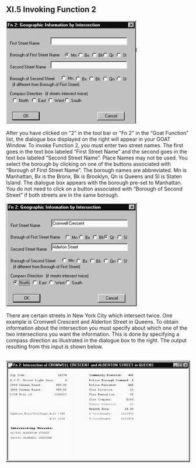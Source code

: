 <h2> XI.5 Invoking Function 2  </h2>

![GoatFunction>](/img/goat5.1.jpg "GOAT Function 2")   

After you have clicked on "2" in the tool bar or "Fn 2" in the “Goat Function” list, the dialogue box displayed on the right will appear in  your GOAT Window. To invoke Function 2, you must enter two street names. The first goes in the text box labeled “First Street Name” and the second goes in the text box labeled “Second Street Name”. Place Names may not be used. You select the borough by clicking on one of the buttons associated with “Borough of First Street Name”. The borough names are abbreviated. Mn is Manhattan, Bx is the Bronx, Bk is Brooklyn, Qn is Queens and SI is Staten Island. The dialogue box appears with the borough pre-set to Manhattan. You do not need to click on a button associated with “Borough of Second Street” if both streets are in the same borough.  

![GoatFunction>](/img/goat5.2.jpg "GOAT Function 2")  

There are certain streets in New York City which intersect twice. One example is Cromwell Crescent and Alderton Street in Queens. To obtain information about the intersection you must specify about which one of the two intersections you want the information. This is done by specifying a compass direction as illustrated in the dialogue box to the right. The output resulting from this input is shown below.  
<br>

![GoatFunction_large<>](/img/goat5.3.jpg "GOAT Function 2_Output")  
